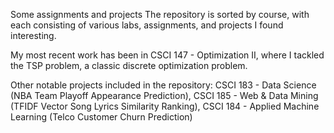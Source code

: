 Some assignments and projects
The repository is sorted by course, with each consisting of various labs, assignments, and projects I found interesting. 

My most recent work has been in CSCI 147 - Optimization II, where I tackled the TSP problem, a classic discrete optimization problem. 

Other notable projects included in the repository: 
CSCI 183 - Data Science (NBA Team Playoff Appearance Prediction), 
CSCI 185 - Web & Data Mining (TFIDF Vector Song Lyrics Similarity Ranking), 
CSCI 184 - Applied Machine Learning (Telco Customer Churn Prediction)
